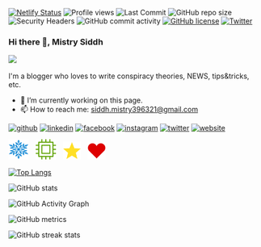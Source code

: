 [![Netlify Status](https://api.netlify.com/api/v1/badges/5b116972-923c-4ad3-a0fa-f42f8c2c9934/deploy-status)](https://app.netlify.com/sites/mistrysiddh/deploys) ![Profile views](https://gpvc.arturio.dev/mrfoxie) ![Last Commit](https://img.shields.io/github/last-commit/mrfoxie/mistrysiddh) ![GitHub repo size](https://img.shields.io/github/repo-size/mrfoxie/mistrysiddh?color=green&style=for-the-badge) ![Security Headers](https://img.shields.io/security-headers?url=https%3A%2F%2Fmistrysiddh.tk?color=green&style=for-the-badge) ![GitHub commit activity](https://img.shields.io/github/commit-activity/m/mrfoxie/mistrysiddh?color=green&style=for-the-badge) [![GitHub license](https://img.shields.io/github/license/mrfoxie/mistrysiddh?style=for-the-badge)](https://github.com/mrfoxie/mistrysiddh/blob/master/LICENSE) [![Twitter](https://img.shields.io/twitter/url?style=for-the-badge&url=https%3A%2F%2Ftwitter.com%2FHacking_Tiger)](https://twitter.com/intent/tweet?text=Wow:&url=https%3A%2F%2Fgithub.com%2Fmrfoxie%2Fmistrysiddh)

### Hi there 👋, Mistry Siddh
![](https://github.com/mrfoxie/mistrysiddh/blob/master/static/images/whoami/Banner.png)

I'm a blogger who loves to write conspiracy theories, NEWS, tips&tricks, etc.

- 🔭 I’m currently working on this page. 
- 📫 How to reach me: siddh.mistry396321@gmail.com 


[<img src='https://cdn.jsdelivr.net/npm/simple-icons@3.0.1/icons/github.svg' alt='github' height='40'>](https://github.com/mrfoxie)  [<img src='https://cdn.jsdelivr.net/npm/simple-icons@3.0.1/icons/linkedin.svg' alt='linkedin' height='40'>](https://www.linkedin.com/in/siddhmistry/)  [<img src='https://cdn.jsdelivr.net/npm/simple-icons@3.0.1/icons/facebook.svg' alt='facebook' height='40'>](https://www.facebook.com/tigersid1997)  [<img src='https://cdn.jsdelivr.net/npm/simple-icons@3.0.1/icons/instagram.svg' alt='instagram' height='40'>](https://www.instagram.com/mistrysiddh/)  [<img src='https://cdn.jsdelivr.net/npm/simple-icons@3.0.1/icons/twitter.svg' alt='twitter' height='40'>](https://twitter.com/Hacking_Tiger)  [<img src='https://cdn.jsdelivr.net/npm/simple-icons@3.0.1/icons/icloud.svg' alt='website' height='40'>](https://hackeridiot.com)  

<a href='https://archiveprogram.github.com/'><img src='https://raw.githubusercontent.com/acervenky/animated-github-badges/master/assets/acbadge.gif' width='40' height='40'></a> <a href='https://docs.github.com/en/developers'><img src='https://raw.githubusercontent.com/acervenky/animated-github-badges/master/assets/devbadge.gif' width='40' height='40'></a> <a href='https://stars.github.com/'><img src='https://raw.githubusercontent.com/acervenky/animated-github-badges/master/assets/starbadge.gif' width='35' height='35'></a> <a href='https://docs.github.com/en/github/supporting-the-open-source-community-with-github-sponsors'><img src='https://raw.githubusercontent.com/acervenky/animated-github-badges/master/assets/sponsorbadge.gif' width='35' height='35'></a> 

[![Top Langs](https://github-readme-stats.vercel.app/api/top-langs/?username=mrfoxie)](https://github.com/anuraghazra/github-readme-stats)

![GitHub stats](https://github-readme-stats.vercel.app/api?username=mrfoxie&show_icons=true)  

![GitHub Activity Graph](https://activity-graph.herokuapp.com/graph?username=mrfoxie)  

![GitHub metrics](https://metrics.lecoq.io/mrfoxie)  

![GitHub streak stats](https://github-readme-streak-stats.herokuapp.com/?user=mrfoxie)  
